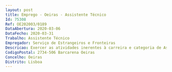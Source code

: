 ```yaml
--- 
layout: post
title: Emprego - Oeiras - Assistente Técnico
Id: 75308
Ref: OE202003/0189
DataAbertura: 2020-03-06
DataFecho: 2020-03-31
Trabalho: Assistente Técnico
Empregador: Serviço de Estrangeiros e Fronteiras
Descricao: Exercer as atividades inerentes à carreira e categoria de Assistente Técnico, correspondente ao grau de complexidade 2, no âmbito das atribuições do Gabinete de Recursos Humanos, do SEF, compreendendo, entre outras, as seguintes atividades   Registo de férias, faltas e licenças dos trabalhadores,   Inserção no SRH,   Elaboração de informações, notas biográficas,  Arquivo,   Apoio ao SIADAP,    Processos de aposentação e ADSE,   Todos os procedimentos de apoio genérico.
CodigoPostal: 2734-506 Barcarena Oeiras
Concelho: Oeiras
Distrito: Lisboa
--- 
```


